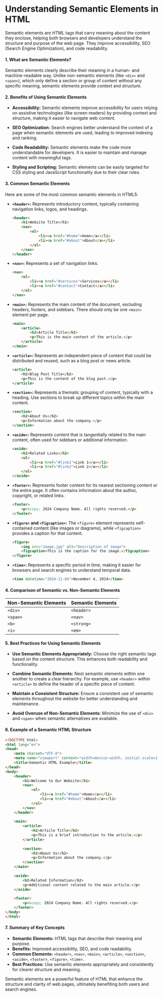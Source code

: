 # Understanding Semantic Elements in HTML

Semantic elements are HTML tags that carry meaning about the content they enclose, helping both browsers and developers understand the structure and purpose of the web page. They improve accessibility, SEO (Search Engine Optimization), and code readability.

#### 1. What are Semantic Elements?

Semantic elements clearly describe their meaning in a human- and machine-readable way. Unlike non-semantic elements (like `<div>` and `<span>`), which only define a section or group of content without any specific meaning, semantic elements provide context and structure.

#### 2. Benefits of Using Semantic Elements

- **Accessibility:** Semantic elements improve accessibility for users relying on assistive technologies (like screen readers) by providing context and structure, making it easier to navigate web content.

- **SEO Optimization:** Search engines better understand the content of a page when semantic elements are used, leading to improved indexing and ranking.

- **Code Readability:** Semantic elements make the code more understandable for developers. It is easier to maintain and manage content with meaningful tags.

- **Styling and Scripting:** Semantic elements can be easily targeted for CSS styling and JavaScript functionality due to their clear roles.

#### 3. Common Semantic Elements

Here are some of the most common semantic elements in HTML5:

- **`<header>`:** Represents introductory content, typically containing navigation links, logos, and headings.
  
  ```html
  <header>
      <h1>Website Title</h1>
      <nav>
          <ul>
              <li><a href="#home">Home</a></li>
              <li><a href="#about">About</a></li>
          </ul>
      </nav>
  </header>
  ```

- **`<nav>`:** Represents a set of navigation links.

  ```html
  <nav>
      <ul>
          <li><a href="#services">Services</a></li>
          <li><a href="#contact">Contact</a></li>
      </ul>
  </nav>
  ```

- **`<main>`:** Represents the main content of the document, excluding headers, footers, and sidebars. There should only be one `<main>` element per page.

  ```html
  <main>
      <article>
          <h2>Article Title</h2>
          <p>This is the main content of the article.</p>
      </article>
  </main>
  ```

- **`<article>`:** Represents an independent piece of content that could be distributed and reused, such as a blog post or news article.

  ```html
  <article>
      <h2>Blog Post Title</h2>
      <p>This is the content of the blog post.</p>
  </article>
  ```

- **`<section>`:** Represents a thematic grouping of content, typically with a heading. Use sections to break up different topics within the main content.

  ```html
  <section>
      <h2>About Us</h2>
      <p>Information about the company.</p>
  </section>
  ```

- **`<aside>`:** Represents content that is tangentially related to the main content, often used for sidebars or additional information.

  ```html
  <aside>
      <h2>Related Links</h2>
      <ul>
          <li><a href="#link1">Link 1</a></li>
          <li><a href="#link2">Link 2</a></li>
      </ul>
  </aside>
  ```

- **`<footer>`:** Represents footer content for its nearest sectioning content or the entire page. It often contains information about the author, copyright, or related links.

  ```html
  <footer>
      <p>&copy; 2024 Company Name. All rights reserved.</p>
  </footer>
  ```

- **`<figure>` and `<figcaption>`:** The `<figure>` element represents self-contained content (like images or diagrams), while `<figcaption>` provides a caption for that content.

  ```html
  <figure>
      <img src="image.jpg" alt="Description of image">
      <figcaption>This is the caption for the image.</figcaption>
  </figure>
  ```

- **`<time>`:** Represents a specific period in time, making it easier for browsers and search engines to understand temporal data.

  ```html
  <time datetime="2024-11-04">November 4, 2024</time>
  ```

#### 4. Comparison of Semantic vs. Non-Semantic Elements

| **Non-Semantic Elements** | **Semantic Elements** |
|---------------------------|-----------------------|
| `<div>`                   | `<header>`            |
| `<span>`                  | `<nav>`               |
| `<b>`                     | `<strong>`            |
| `<i>`                     | `<em>`                |

#### 5. Best Practices for Using Semantic Elements

- **Use Semantic Elements Appropriately:** Choose the right semantic tags based on the content structure. This enhances both readability and functionality.

- **Combine Semantic Elements:** Nest semantic elements within one another to create a clear hierarchy. For example, use `<header>` within `<article>` to define the header of a specific piece of content.

- **Maintain a Consistent Structure:** Ensure a consistent use of semantic elements throughout the website for better understanding and maintenance.

- **Avoid Overuse of Non-Semantic Elements:** Minimize the use of `<div>` and `<span>` when semantic alternatives are available.

#### 6. Example of a Semantic HTML Structure

```html
<!DOCTYPE html>
<html lang="en">
<head>
    <meta charset="UTF-8">
    <meta name="viewport" content="width=device-width, initial-scale=1.0">
    <title>Semantic HTML Example</title>
</head>
<body>
    <header>
        <h1>Welcome to Our Website</h1>
        <nav>
            <ul>
                <li><a href="#home">Home</a></li>
                <li><a href="#about">About</a></li>
            </ul>
        </nav>
    </header>
    
    <main>
        <article>
            <h2>Article Title</h2>
            <p>This is a brief introduction to the article.</p>
        </article>
        
        <section>
            <h2>About Us</h2>
            <p>Information about the company.</p>
        </section>
    </main>
    
    <aside>
        <h2>Related Information</h2>
        <p>Additional content related to the main article.</p>
    </aside>
    
    <footer>
        <p>&copy; 2024 Company Name. All rights reserved.</p>
    </footer>
</body>
</html>
```

#### 7. Summary of Key Concepts

- **Semantic Elements:** HTML tags that describe their meaning and purpose.
- **Benefits:** Improved accessibility, SEO, and code readability.
- **Common Elements:** `<header>`, `<nav>`, `<main>`, `<article>`, `<section>`, `<aside>`, `<footer>`, `<figure>`, `<time>`.
- **Best Practices:** Use semantic elements appropriately and consistently for clearer structure and meaning.

Semantic elements are a powerful feature of HTML that enhance the structure and clarity of web pages, ultimately benefiting both users and search engines.